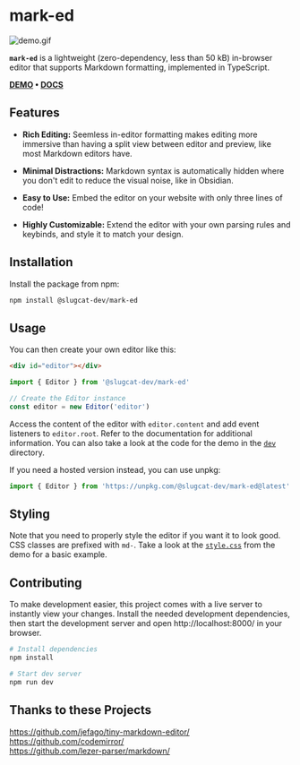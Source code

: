# mark-ed

![demo.gif](https://github.com/user-attachments/assets/3dc49cfc-9e57-482c-b06f-787269aa5a95)

**`mark-ed`** is a lightweight (zero-dependency, less than 50 kB) in-browser editor that supports Markdown formatting, implemented in TypeScript.

**[DEMO](https://doublekekse.dev/mark-ed) • [DOCS](https://github.com/slugcat-dev/mark-ed/wiki)**

## Features
- **Rich Editing:** Seemless in-editor formatting makes editing more immersive than having a split view between editor and preview, like most Markdown editors have.

- **Minimal Distractions:** Markdown syntax is automatically hidden where you don't edit to reduce the visual noise, like in Obsidian.

- **Easy to Use:** Embed the editor on your website with only three lines of code!

- **Highly Customizable:** Extend the editor with your own parsing rules and keybinds, and style it to match your design.

## Installation
Install the package from npm:

```sh
npm install @slugcat-dev/mark-ed
```

## Usage
You can then create your own editor like this:

```html
<div id="editor"></div>
```

```ts
import { Editor } from '@slugcat-dev/mark-ed'

// Create the Editor instance
const editor = new Editor('editor')
```

Access the content of the editor with `editor.content` and add event listeners to `editor.root`. Refer to the documentation for additional information. You can also take a look at the code for the demo in the [`dev`](https://github.com/slugcat-dev/mark-ed/tree/main/dev) directory.

If you need a hosted version instead, you can use unpkg:

```ts
import { Editor } from 'https://unpkg.com/@slugcat-dev/mark-ed@latest'
```

## Styling
Note that you need to properly style the editor if you want it to look good. CSS classes are prefixed with `md-`. Take a look at the [`style.css`](https://github.com/slugcat-dev/mark-ed/blob/main/dev/style.css) from the demo for a basic example.

## Contributing
To make development easier, this project comes with a live server to instantly view your changes. Install the needed development dependencies, then start the development server and open http://localhost:8000/ in your browser.

```sh
# Install dependencies
npm install

# Start dev server
npm run dev
```

## Thanks to these Projects
https://github.com/jefago/tiny-markdown-editor/ \
https://github.com/codemirror/ \
https://github.com/lezer-parser/markdown/

